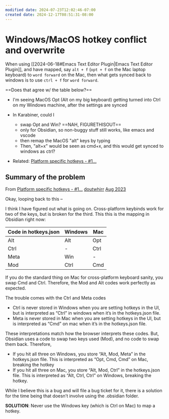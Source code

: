 ```yaml
---
modified date: 2024-07-23T12:02:46-07:00
created date: 2024-12-17T08:51:31-08:00
---
```

# Windows/MacOS hotkey conflict and overwrite

When using [[2024-06-18#Emacs Text Editor Plugin|Emacs Text Editor Plugin]], and have mapped, say `alt + f` (`opt + f` on the Mac laptop keyboard) to `word forward` on the Mac, then what gets synced back to windows is to use `ctrl + f` for `word forward`. 

==Does that agree w/ the table below?==

- I'm seeing MacOS Opt (Alt on my big keyboard) getting turned into Ctrl on my Windows machine, after the settings are synced
- In Karabiner, could I
	- swap Opt and Win? ==NAH, FIGURETHISOUT==
	- only for Obsidian, so non-buggy stuff still works, like emacs and vscode
	- then remap the MacOS "alt" keys by typing
	- Then, "alt+x" would be seen as cmd+x, and this would get synced to windows as ctrl?

- Related: [Platform specific hotkeys - #1...](https://forum.obsidian.md/t/platform-specific-hotkeys/56050/15)
## Summary of the problem
From [Platform specific hotkeys - #1...](https://forum.obsidian.md/t/platform-specific-hotkeys/56050/11?u=scotto)
[doutwhirr](https://forum.obsidian.md/u/doutwhirr)  [Aug 2023](https://forum.obsidian.md/t/platform-specific-hotkeys/56050/11?u=scotto "Post date")

Okay, looping back to this –

I think I have figured out what is going on. Cross-platform keybinds work for two of the keys, but is broken for the third. This this is the mapping in Obsidian right now:

|Code in hotkeys.json|Windows|Mac|
|---|---|---|
|Alt|Alt|Opt|
|Ctrl|-|Ctrl|
|Meta|Win|-|
|Mod|Ctrl|Cmd|

If you do the standard thing on Mac for cross-platform keyboard sanity, you swap Cmd and Ctrl. Therefore, the Mod and Alt codes work perfectly as expected.

The trouble comes with the Ctrl and Meta codes

- Ctrl is never stored in Windows when you are setting hotkeys in the UI, but is interpreted as “Ctrl” in windows when it’s in the hotkeys.json file.
- Meta is never stored in Mac when you are setting hotkeys in the UI, but is interpreted as “Cmd” on mac when it’s in the hotkeys.json file.

These interpretations match how the browser interprets these codes. But, Obsidian uses a code to swap two keys used (Mod), and no code to swap them back. Therefore,

- If you hit all three on Windows, you store “Alt, Mod, Meta” in the hotkeys.json file. This is interpreted as “Opt, Cmd, Cmd” on Mac, breaking the hotkey
- If you hit all three on Mac, you store “Alt, Mod, Ctrl” in the hotkeys.json file. This is interpreted as “Alt, Ctrl, Ctrl” on Windows, breaking the hotkey.

While I believe this is a bug and will file a bug ticket for it, there is a solution for the time being that doesn’t involve using the .obsidian folder.

**SOLUTION**: Never use the Windows key (which is Ctrl on Mac) to map a hotkey.